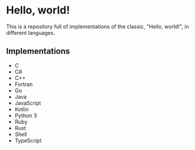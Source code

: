 # Hello, world!
This is a repository full of implementations of the classic, "Hello, world!", in different languages.

## Implementations
- C
- C#
- C++
- Fortran
- Go
- Java
- JavaScript
- Kotlin
- Python 3
- Ruby
- Rust
- Shell
- TypeScript
